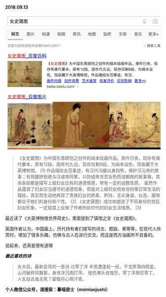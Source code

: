 
          
            
**2018.09.13**



![](img/51001-573426cd0fda8b24.png)



>《女史箴图》为中国东晋顾恺之创作的绢本绘画作品。原作已佚，现存有唐代摹本，原有12段，因年代久远，现存仅剩9段，为绢本设色，现收藏于大英博物馆。 [1]
作品描绘女范事迹，有汉代冯媛以身挡熊，保护汉元帝的故事；有班婕妤拒绝与汉成帝同辇，以防成帝贪恋女色而误朝政的故事等。其余各段都是描写上层妇女应有的道德情感，带有一定的说教性质。
虽然作品蕴涵了妇女应当遵守的道德信条，但是对上层妇女梳妆妆扮等日常生活的描绘，真实而生动地再现了贵族妇女的娇柔、矜持，无论身姿、仪态、服饰都合乎她们的身份和个性。 [2]  《女史箴图》成功地塑造了不同身份的宫廷妇女形象，一定程度上反映了作者所处时代的妇女生活情景。 [3]



最近读了《大英博物馆世界简史》，里面提到了镇馆之宝《女史箴图》。

英国作者认为，中国画上，历代持有者们提写的诗文、题跋、章等等，在现代人欣赏时，增加了很多乐趣，仿佛与古人在进行交流，而这是西方油画所不具备的。

说起来，还真是很有道理


***最近喜欢的诗***
>长大后，最新会背的一首诗
过零丁洋
辛苦遭逢起一经，干戈寥落四周星。
山河破碎风飘絮，身世浮沉雨打萍。
惶恐滩头说惶恐，零丁洋里叹零丁。
人生自古谁无死？留取丹心照汗青。




**个人微信公众号，请搜索：摹喵居士（momiaojushi）**

          
        